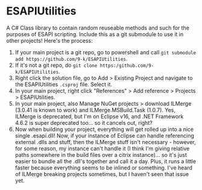 # ESAPIUtilities

A C# Class library to contain random reuseable methods and such for the purposes of ESAPI scripting.
Include this as a git submodule to use it in other projects! Here's the process:
1. If your main project is a git repo, go to powershell and call `git submodule add https://github.com/9-k/ESAPIUtilities`.
2. If it's not a git repo, do `git clone https:/github.com/9-k/ESAPIUtilities`.
3. Right click the solution file, go to Add > Existing Project and navigate to the ESAPIUtilities `.csproj` file. Select it.
4. In your main project, right click "References" > Add reference > Projects > ESAPIUtilities.
5. In your main project, also Manage NuGet projects > download ILMerge (3.0.41 is known to work) and ILMerge.MSBuild.Task (1.0.7). Yes, ILMerge is deprecated, but I'm on Eclipse v16, and .NET Framework 4.6.2 is super deprecated too... so it cancels out, right?
6. Now when building your project, everything will get rolled up into a nice single .esapi.dll! Now, if your instance of Eclipse can handle referencing external .dlls and stuff, then the ILMerge stuff isn't necessary - however, for some reason, my instance can't handle it (I think I'm giving relative paths somewhere in the build files over a citrix instance)... so it's just easier to bundle all the .dll's together and call it a day. Plus, it runs a little faster because everything seems to be inlined or something. I've heard of ILMerge breaking projects sometimes, but I haven't seen that issue yet.
